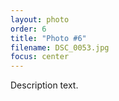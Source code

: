 ```yaml
---
layout: photo
order: 6
title: "Photo #6"
filename: DSC_0053.jpg
focus: center
---
```


Description text.